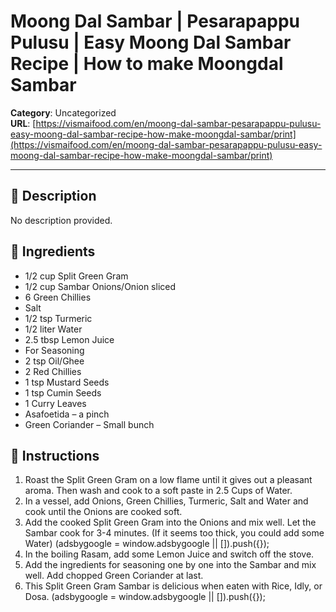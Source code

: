 # Moong Dal Sambar | Pesarapappu Pulusu | Easy Moong Dal Sambar Recipe | How to make Moongdal Sambar

**Category**: Uncategorized  
**URL**: [https://vismaifood.com/en/moong-dal-sambar-pesarapappu-pulusu-easy-moong-dal-sambar-recipe-how-make-moongdal-sambar/print](https://vismaifood.com/en/moong-dal-sambar-pesarapappu-pulusu-easy-moong-dal-sambar-recipe-how-make-moongdal-sambar/print)  


---

## 📝 Description
No description provided.



## 🧂 Ingredients
- 1/2 cup Split Green Gram
- 1/2 cup Sambar Onions/Onion sliced
- 6 Green Chillies
- Salt
- 1/2 tsp Turmeric
- 1/2 liter Water
- 2.5 tbsp Lemon Juice
- For Seasoning
- 2 tsp Oil/Ghee
- 2 Red Chillies
- 1 tsp Mustard Seeds
- 1 tsp Cumin Seeds
- 1 Curry Leaves
- Asafoetida – a pinch
- Green Coriander – Small bunch

## 🍳 Instructions
1. Roast the Split Green Gram on a low flame until it gives out a pleasant aroma. Then wash and cook to a soft paste in 2.5 Cups of Water.
2. In a vessel, add Onions, Green Chillies, Turmeric, Salt and Water and cook until the Onions are cooked soft.
3. Add the cooked Split Green Gram into the Onions and mix well. Let the Sambar cook for 3-4 minutes. (If it seems too thick, you could add some Water) (adsbygoogle = window.adsbygoogle || []).push({});
4. In the boiling Rasam, add some Lemon Juice and switch off the stove.
5. Add the ingredients for seasoning one by one into the Sambar and mix well. Add chopped Green Coriander at last.
6. This Split Green Gram Sambar is delicious when eaten with Rice, Idly, or Dosa. (adsbygoogle = window.adsbygoogle || []).push({});


